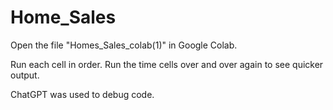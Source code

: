 # Home_Sales

Open the file "Homes_Sales_colab(1)" in Google Colab.

Run each cell in order. Run the time cells over and over again to see quicker output.

ChatGPT was used to debug code.
